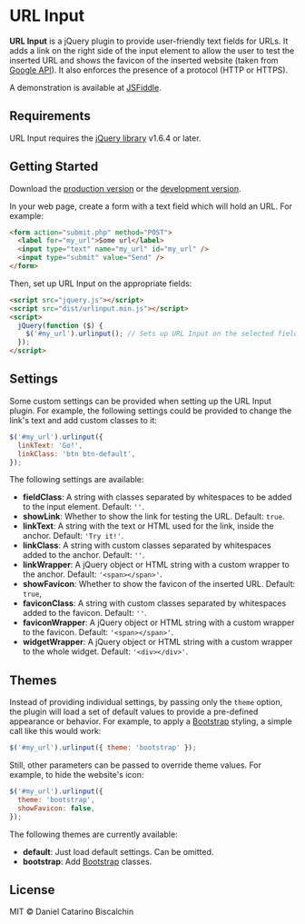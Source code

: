 # URL Input

**URL Input** is a jQuery plugin to provide user-friendly text fields for URLs. It adds a link on the right side of the input element to allow the user to test the inserted URL and shows the favicon of the inserted website (taken from [Google API](http://www.google.com/s2/favicons)). It also enforces the presence of a protocol (HTTP or HTTPS).

A demonstration is available at [JSFiddle](https://jsfiddle.net/0qjqnbng/4/).

## Requirements

URL Input requires the [jQuery library](https://jquery.com/) v1.6.4 or later.

## Getting Started

Download the [production version][min] or the [development version][max].

[min]: https://raw.githubusercontent.com/dbiscalchin/jquery-urlinput/master/dist/jquery.urlinput.min.js
[max]: https://raw.githubusercontent.com/dbiscalchin/jquery-urlinput/master/dist/jquery.urlinput.js

In your web page, create a form with a text field which will hold an URL. For example:

```html
<form action="submit.php" method="POST">
  <label for="my_url">Some url</label>
  <input type="text" name="my_url" id="my_url" />
  <input type="submit" value="Send" />
</form>
```

Then, set up URL Input on the appropriate fields:

```html
<script src="jquery.js"></script>
<script src="dist/urlinput.min.js"></script>
<script>
  jQuery(function ($) {
    $('#my_url').urlinput(); // Sets up URL Input on the selected fields
  });
</script>
```

## Settings

Some custom settings can be provided when setting up the URL Input plugin. For example, the following settings could be provided to change the link's text and add custom classes to it:

```js
$('#my_url').urlinput({
  linkText: 'Go!',
  linkClass: 'btn btn-default',
});
```

The following settings are available:
- **fieldClass**: A string with classes separated by whitespaces to be added to the input element. Default: `''`.
- **showLink**: Whether to show the link for testing the URL. Default: `true`.
- **linkText**: A string with the text or HTML used for the link, inside the anchor. Default: `'Try it!'`.
- **linkClass**: A string with custom classes separated by whitespaces added to the anchor. Default: `''`.
- **linkWrapper**: A jQuery object or HTML string with a custom wrapper to the anchor. Default: `'<span></span>'`.
- **showFavicon**: Whether to show the favicon of the inserted URL. Default: `true`,
- **faviconClass**: A string with custom classes separated by whitespaces added to the favicon. Default: `''`.
- **faviconWrapper**: A jQuery object or HTML string with a custom wrapper to the favicon. Default: `'<span></span>'`.
- **widgetWrapper**: A jQuery object or HTML string with a custom wrapper to the whole widget. Default: `'<div></div>'`.

## Themes

Instead of providing individual settings, by passing only the `theme` option, the plugin will load a set of default values to provide a pre-defined appearance or behavior. For example, to apply a [Bootstrap](http://getbootstrap.com/) styling, a simple call like this would work:

```js
$('#my_url').urlinput({ theme: 'bootstrap' });
```

Still, other parameters can be passed to override theme values. For example, to hide the website's icon:

```js
$('#my_url').urlinput({
  theme: 'bootstrap',
  showFavicon: false,
});
```

The following themes are currently available:
- **default**: Just load default settings. Can be omitted.
- **bootstrap**: Add [Bootstrap](http://getbootstrap.com/) classes.

## License

MIT © Daniel Catarino Biscalchin
